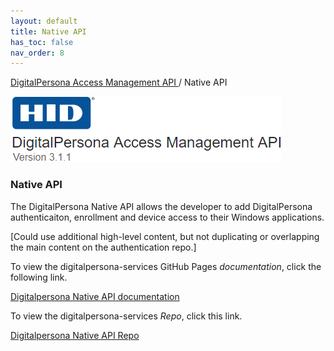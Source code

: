 ```yaml
---
layout: default
title: Native API
has_toc: false
nav_order: 8
---
```


[DigitalPersona Access Management API ](https://lenhodgeman.github.io/digitalpersona-native-api/)/ Native API

![](assets/HID-logo.png)

### Native API

The DigitalPersona Native API allows the developer to add DigitalPersona authenticaiton, enrollment and device access to their Windows applications.

[Could use additional high-level content, but not duplicating or overlapping the main content on the authentication repo.]

To view the digitalpersona-services GitHub Pages *documentation*, click the following link.

[Digitalpersona Native API documentation](https://lenhodgeman.github.io/digitalpersona-native-api/)

To view the digitalpersona-services *Repo*, click this link.

[Digitalpersona Native API Repo](https://github.com/LenHodgeman/digitalpersona-services/)
